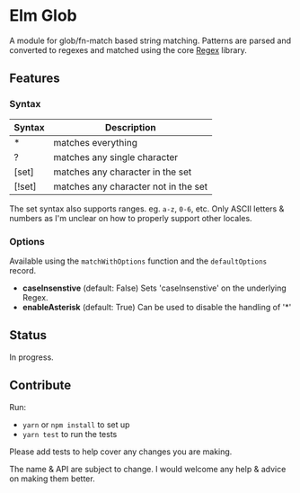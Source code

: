 # Elm Glob

A module for glob/fn-match based string matching. Patterns are parsed and converted to regexes and
matched using the core [Regex](http://package.elm-lang.org/packages/elm-lang/core/latest/Regex) library.


## Features

### Syntax

| Syntax | Description |
| ------ | ----------- |
| *      | matches everything |
| ?      | matches any single character |
| [set]  | matches any character in the set |
| [!set] | matches any character not in the set |

The set syntax also supports ranges. eg. `a-z`, `0-6`, etc. Only ASCII letters & numbers as I'm
unclear on how to properly support other locales.


### Options

Available using the `matchWithOptions` function and the `defaultOptions` record.

- **caseInsenstive** (default: False)
  Sets 'caseInsenstive' on the underlying Regex.
- **enableAsterisk** (default: True)
  Can be used to disable the handling of '\*'


## Status

In progress.


## Contribute

Run:

- `yarn` or `npm install` to set up
- `yarn test` to run the tests

Please add tests to help cover any changes you are making.

The name & API are subject to change. I would welcome any help & advice on making them better.
